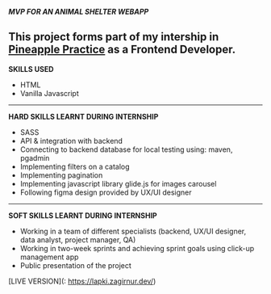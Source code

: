 **_MVP FOR AN ANIMAL SHELTER WEBAPP_**

This project forms part of my intership in [Pineapple Practice](https://pnpl.site/) as a Frontend Developer.
-----------------------------------------------------

**SKILLS USED**
- HTML
- Vanilla Javascript
-----------------------------------------------------

**HARD SKILLS LEARNT DURING INTERNSHIP**
- SASS
- API & integration with backend
- Connecting to backend database for local testing using: maven, pgadmin
- Implementing filters on a catalog
- Implementing pagination
- Implementing javascript library glide.js for images carousel
- Following figma design provided by UX/UI designer
-----------------------------------------------------

**SOFT SKILLS LEARNT DURING INTERNSHIP**
- Working in a team of different specialists (backend, UX/UI designer, data analyst, project manager, QA)
- Working in two-week sprints and achieving sprint goals using click-up management app
- Public presentation of the project


[LIVE VERSION](: https://lapki.zagirnur.dev/)
